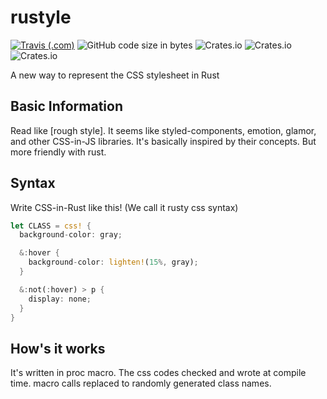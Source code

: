 # rustyle

[![Travis (.com)](https://img.shields.io/travis/com/RanolP/rustyle.svg)](https://travis-ci.com/RanolP/rustyle)
![GitHub code size in bytes](https://img.shields.io/github/languages/code-size/RanolP/rustyle.svg)
![Crates.io](https://img.shields.io/crates/v/rustyle.svg)
![Crates.io](https://img.shields.io/crates/d/rustyle.svg)
![Crates.io](https://img.shields.io/crates/l/rustyle.svg)

A new way to represent the CSS stylesheet in Rust

## Basic Information

Read like \[rough style\]. It seems like styled-components, emotion, glamor, and other CSS-in-JS libraries. It's basically inspired by their concepts. But more friendly with rust.

## Syntax

Write CSS-in-Rust like this! (We call it rusty css syntax)

```rust
let CLASS = css! {
  background-color: gray;

  &:hover {
    background-color: lighten!(15%, gray);
  }

  &:not(:hover) > p {
    display: none;
  }
}
```

## How's it works

It's written in proc macro. The css codes checked and wrote at compile time. macro calls replaced to randomly generated class names.
